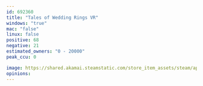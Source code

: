 ```yaml
---
id: 692360
title: "Tales of Wedding Rings VR"
windows: "true"
mac: "false"
linux: false
positive: 68
negative: 21
estimated_owners: "0 - 20000"
peak_ccu: 0

image: https://shared.akamai.steamstatic.com/store_item_assets/steam/apps/692360/header.jpg?t=1552039030
opinions:
---
```

